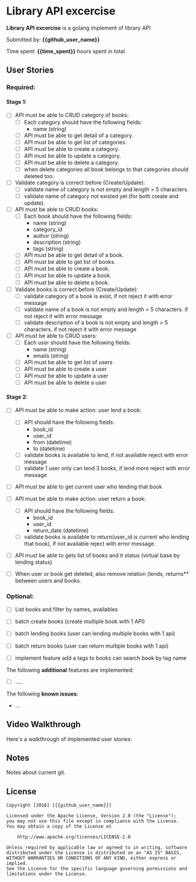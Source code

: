 # Library API excercise

**Library API excercise** is a golang implement of library API

Submitted by: **{{github_user_name}}**

Time spent: **{{time_spent}}** hours spent in total

## User Stories

### Required:

#### Stage 1:
* [ ] API must be able to CRUD category of books:
  * [ ] Each category should have the following fields:
    * name (string)
  * [ ] API must be able to get detail of a category.
  * [ ] API must be able to get list of categories.
  * [ ] API must be able to create a category.
  * [ ] API must be able to update a category.
  * [ ] API must be able to delete a category.
  * [ ] when delete categories all book belongs to that categories should deleted too.
  
* [ ] Validate category is correct before (Create/Update):
  * [ ] validate name of category is not empty and length > 5 characters.
  * [ ] validate name of category not existed yet (for both create and update).

* [ ] API must be able to CRUD books:
  * [ ] Each book should have the following fields:
    * name (string)
    * category_id
    * author (string)
    * description (string)
    * tags (string)
  * [ ] API must be able to get detail of a book.
  * [ ] API must be able to get list of books.
  * [ ] API must be able to create a book.
  * [ ] API must be able to update a book.
  * [ ] API must be able to delete a book.
  
* [ ] Validate books is correct before (Create/Update):
  * [ ] validate category of a book is exist, if not reject it with error message
  * [ ] validate name of a book is not empty and length > 5 characters. if not reject it with error message
  * [ ] validate description of a book is not empty and length > 5 characters. if not reject it with error message
  
* [ ] API must be able to CRUD users:
  * [ ] Each user should have the following fields:
    * name (string)
    * emails (string)
  * [ ] API must be able to get list of users
  * [ ] API must be able to create a user
  * [ ] API must be able to update a user
  * [ ] API must be able to delete a user
  
#### Stage 2:
* [ ] API must be able to make action: user lend a book:
  * [ ] API should have the following fields:
    * book_id
    * user_id
    * from (datetime)
    * to (datetime)
  * [ ] validate books is available to lend, if not available reject with error message
  * [ ] validate 1 user only can lend 3 books, if lend more reject with error message
  
* [ ] API must be able to get current user who lending that book

* [ ] API must be able to make action: user return a book:
  * [ ] API should have the following fields:
    * book_id
    * user_id
    * return_date (datetime)
  * [ ] validate books is available to return(user_id is current who lending that book), if not available reject with error message.
  
* [ ] API must be able to gets list of books and it status (virtual base by lending status)
  
* [ ] When user or book get deleted, also remove relation (lends, returns** between users and books.

### Optional:

*  [ ] List books and filter by names, availables
*  [ ] batch create books (create multiple book with 1 API)
*  [ ] batch lending books (user can lending multiple books with 1 api)
*  [ ] batch return books (user can return multiple books with 1 api)
*  [ ] implement feature add a tags to books can search book by tag name


The following **additional** features are implemented:

* [ ] .....

The following **known issues**:

* ...

## Video Walkthrough

Here's a walkthrough of implemented user stories:


## Notes

Notes about current git.

## License

    Copyright [2016] [{{github_user_name}}]

    Licensed under the Apache License, Version 2.0 (the "License");
    you may not use this file except in compliance with the License.
    You may obtain a copy of the License at

        http://www.apache.org/licenses/LICENSE-2.0

    Unless required by applicable law or agreed to in writing, software
    distributed under the License is distributed on an "AS IS" BASIS,
    WITHOUT WARRANTIES OR CONDITIONS OF ANY KIND, either express or implied.
    See the License for the specific language governing permissions and
    limitations under the License.
